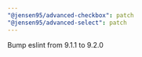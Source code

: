 ```yaml
---
"@jensen95/advanced-checkbox": patch
"@jensen95/advanced-select": patch
---
```


Bump eslint from 9.1.1 to 9.2.0

